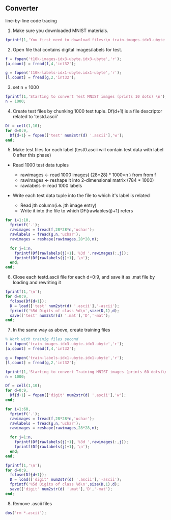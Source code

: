 ## Converter

line-by-line code tracing

1. Make sure you downloaded MNIST materials.

  ```MATLAB
  fprintf(1,'You first need to download files:\n train-images-idx3-ubyte.gz\n train-labels-idx1-ubyte.gz\n t10k-images-idx3-ubyte.gz\n t10k-labels-idx1-ubyte.gz\n from http://yann.lecun.com/exdb/mnist/\n and gunzip them \n');
  ```

2. Open file that contains digital images/labels for test.

  ```MATLAB
  f = fopen('t10k-images-idx3-ubyte.idx3-ubyte','r');
  [a,count] = fread(f,4,'int32');

  g = fopen('t10k-labels-idx1-ubyte.idx1-ubyte','r');
  [l,count] = fread(g,2,'int32');
  ```

3. set n = 1000

  ```MATLAB
  fprintf(1,'Starting to convert Test MNIST images (prints 10 dots) \n');
  n = 1000;
  ```

4. Create test files by chunking 1000 test tuple. Df(d+1) is a file descriptor related to 'testd.ascii'

  ```MATLAB
  Df = cell(1,10);
  for d=0:9,
    Df{d+1} = fopen(['test' num2str(d) '.ascii'],'w');
  end;
  ```

5. Make test files for each label (test0.ascii will contain test data with label 0 after this phase)

  * Read 1000 test data tuples
    * rawimages <- read 1000 images( (28*28) * 1000=n ) from from f
    * rawimages <- reshape it into 2-dimensional matrix (784 * 1000)
    * rawlabels <- read 1000 labels

  * Write each test data tuple into the file to which it's label is related
    * Read jth column(i.e. jth image entry)
    * Write it into the file to which DF{rawlables(j)+1} refers

  ```MATLAB
  for i=1:10,
    fprintf('.');
    rawimages = fread(f,28*28*n,'uchar');
    rawlabels = fread(g,n,'uchar');
    rawimages = reshape(rawimages,28*28,n);

    for j=1:n,
      fprintf(Df{rawlabels(j)+1},'%3d ',rawimages(:,j));
      fprintf(Df{rawlabels(j)+1},'\n');
    end;
  end;
  ```

6. Close each testd.ascii file for each d=0:9, and save it as .mat file by loading and rewriting it

  ```MATLAB
  fprintf(1,'\n');
  for d=0:9,
    fclose(Df{d+1});
    D = load(['test' num2str(d) '.ascii'],'-ascii');
    fprintf('%5d Digits of class %d\n',size(D,1),d);
    save(['test' num2str(d) '.mat'],'D','-mat');
  end;
  ```

7. In the same way as above, create training files

  ```MATLAB
  % Work with trainig files second  
  f = fopen('train-images-idx3-ubyte.idx3-ubyte','r');
  [a,count] = fread(f,4,'int32');

  g = fopen('train-labels-idx1-ubyte.idx1-ubyte','r');
  [l,count] = fread(g,2,'int32');

  fprintf(1,'Starting to convert Training MNIST images (prints 60 dots)\n');
  n = 1000;

  Df = cell(1,10);
  for d=0:9,
    Df{d+1} = fopen(['digit' num2str(d) '.ascii'],'w');
  end;

  for i=1:60,
    fprintf('.');
    rawimages = fread(f,28*28*n,'uchar');
    rawlabels = fread(g,n,'uchar');
    rawimages = reshape(rawimages,28*28,n);

    for j=1:n,
      fprintf(Df{rawlabels(j)+1},'%3d ',rawimages(:,j));
      fprintf(Df{rawlabels(j)+1},'\n');
    end;
  end;

  fprintf(1,'\n');
  for d=0:9,
    fclose(Df{d+1});
    D = load(['digit' num2str(d) '.ascii'],'-ascii');
    fprintf('%5d Digits of class %d\n',size(D,1),d);
    save(['digit' num2str(d) '.mat'],'D','-mat');
  end;
  ```

8. Remove .ascii files

  ```MATLAB
  dos('rm *.ascii');
  ```
